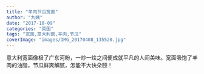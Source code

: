 ```yaml
---
title: "羊肉节瓜宽面"
author: "九姨"
date: "2017-10-09"
categories: "英国"
tags: "宽面,意大利面,羊肉,节瓜"
coverImage: "images/IMG_20170408_135520.jpg"
---
```


意大利宽面像极了广东河粉，一炒一烩之间便成就平凡的人间美味。宽面吸饱了羊肉的油脂，节瓜鲜爽解腻，怎能不大快朵颐！

